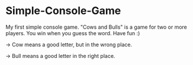 # Simple-Console-Game
My first simple console game. "Cows and Bulls" is a game for two or more players. You win when you guess the word. Have fun :)

-> Cow means a good letter, but in the wrong place.

-> Bull means a good letter in the right place. 
